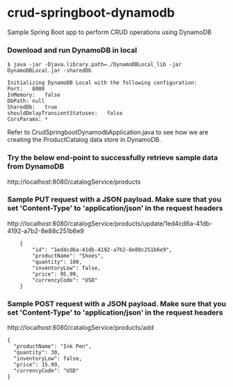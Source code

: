 # crud-springboot-dynamodb
Sample Spring Boot app to perform CRUD operations using DynamoDB

### Download and run DynamoDB in local
```
$ java -jar -Djava.library.path=./DynamoDBLocal_lib -jar DynamoDBLocal.jar -sharedDb

Initializing DynamoDB Local with the following configuration:
Port:	8000
InMemory:	false
DbPath:	null
SharedDb:	true
shouldDelayTransientStatuses:	false
CorsParams:	*
```
Refer to CrudSpringbootDynamodbApplication.java to see how we are creating the ProductCatalog data store in DynamoDB. 

### Try the below end-point to successfully retrieve sample data from DynamoDB

http://localhost:8080/catalogService/products

### Sample PUT request with a JSON payload. Make sure that you set 'Content-Type' to 'application/json' in the request headers

http://localhost:8080/catalogService/products/update/1ed4cd6a-41db-4192-a7b2-8e88c251b6e9
```
    {
        "id": "1ed4cd6a-41db-4192-a7b2-8e88c251b6e9",
        "productName": "Shoes",
        "quantity": 100,
        "inventoryLow": false,
        "price": 95.99,
        "currencyCode": "USD"
    }
```
### Sample POST request with a JSON payload. Make sure that you set 'Content-Type' to 'application/json' in the request headers

http://localhost:8080/catalogService/products/add   
```
{
  "productName": "Ink Pen",
  "quantity": 30,
  "inventoryLow": false,
  "price": 15.99,
  "currencyCode": "USD"
}
```
 